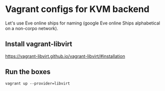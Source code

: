 # Vagrant configs for KVM backend

Let's use Eve online ships for naming (google Eve online Ships alphabetical on a non-corpo network).

## Install vagrant-libvirt
https://vagrant-libvirt.github.io/vagrant-libvirt/#installation

## Run the boxes

``` shell
vagrant up --provider=libvirt
```
